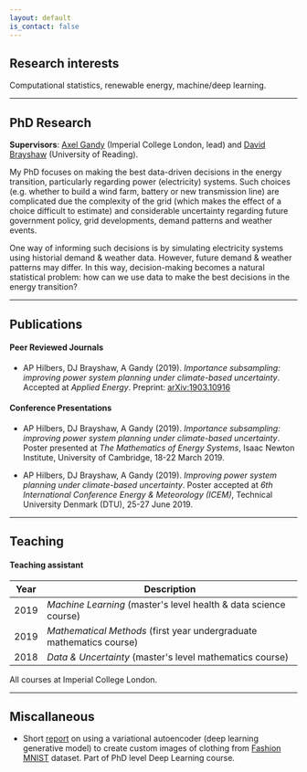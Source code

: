 ```yaml
---
layout: default
is_contact: false
---
```



## Research interests

Computational statistics, renewable energy, machine/deep learning.


---


## PhD Research

**Supervisors**: [Axel Gandy](http://wwwf.imperial.ac.uk/~agandy/) (Imperial College London, lead) and [David Brayshaw](https://research.reading.ac.uk/meteorology/people/david-brayshaw/) (University of Reading).

My PhD focuses on making the best data-driven decisions in the energy transition, particularly regarding power (electricity) systems. Such choices (e.g. whether to build a wind farm, battery or new transmission line) are complicated due the complexity of the grid (which makes the effect of a choice difficult to estimate) and considerable uncertainty regarding future government policy, grid developments, demand patterns and weather events.

One way of informing such decisions is by simulating electricity systems using historial demand & weather data. However, future demand & weather patterns may differ. In this way, decision-making becomes a natural statistical problem: how can we use data to make the best decisions in the energy transition?


---


## Publications

#### Peer Reviewed Journals

* AP Hilbers, DJ Brayshaw, A Gandy (2019). *Importance subsampling: improving power system planning under climate-based uncertainty*. Accepted at *Applied Energy*. Preprint: [arXiv:1903.10916](https://arxiv.org/abs/1903.10916)

#### Conference Presentations

* AP Hilbers, DJ Brayshaw, A Gandy (2019). *Importance subsampling: improving power system planning under climate-based uncertainty*. Poster presented at *The Mathematics of Energy Systems*, Isaac Newton Institute, University of Cambridge, 18-22 March 2019.

* AP Hilbers, DJ Brayshaw, A Gandy (2019). *Improving power system planning under climate-based uncertainty*. Poster accepted at *6th International Conference Energy & Meteorology (ICEM)*, Technical University Denmark (DTU), 25-27 June 2019.


---


## Teaching

#### Teaching assistant

Year | Description
----- | ------------------
2019 | *Machine Learning* (master's level health & data science course)
2019 | *Mathematical Methods* (first year undergraduate mathematics course)
2018 | *Data & Uncertainty* (master's level mathematics course)

All courses at Imperial College London.


---


## Miscallaneous

* Short [report](PDFs/vae_report.pdf) on using a variational autoencoder (deep learning generative model) to create custom images of clothing from [Fashion MNIST](https://github.com/zalandoresearch/fashion-mnist) dataset. Part of PhD level Deep Learning course.

